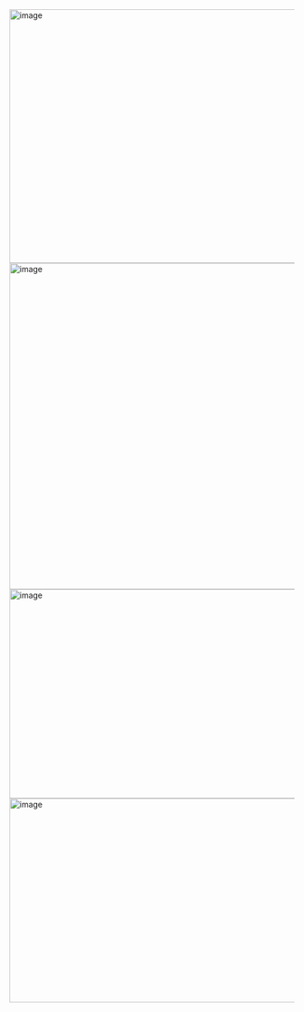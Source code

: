 <img width="668" height="449" alt="image" src="https://github.com/user-attachments/assets/5cac4421-1438-4fb7-bebe-4804476a3a83" />
<img width="796" height="577" alt="image" src="https://github.com/user-attachments/assets/0eee96cf-5fad-42c8-80e9-dcdbaced0428" />
<img width="697" height="370" alt="image" src="https://github.com/user-attachments/assets/d1339a40-497d-4ff6-825c-7cba1c4c2897" />
<img width="519" height="361" alt="image" src="https://github.com/user-attachments/assets/3e3691ca-064d-48dc-bd37-aeac141ef322" />

